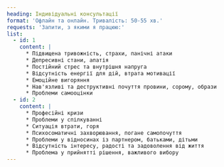 ```yaml
---
heading: Індивідуальні консультації
format: 'Офлайн та онлайн. Тривалість: 50-55 хв.'
requests: 'Запити, з якими я працюю:'
list:
  - id: 1
    content: |
      * Підвищена тривожність, страхи, панічні атаки 
      * Депресивні стани, апатія 
      * Постійний стрес та внутрішня напруга 
      * Відсутність енергії для дій, втрата мотивації 
      * Емоційне вигоряння 
      * Нав'язливі та деструктивні почуття провини, сорому, образи 
      * Проблеми самооцінки
  - id: 2
    content: |
      * Професійні кризи 
      * Проблеми у спілкуванні 
      * Ситуація втрати, горя 
      * Психосоматичні захворювання, погане самопочуття 
      * Проблеми у відносинах із партнером, батьками, дітьми 
      * Відсутність інтересу, радості та задоволення від життя 
      * Проблема у прийнятті рішення, важливого вибору
---
```

